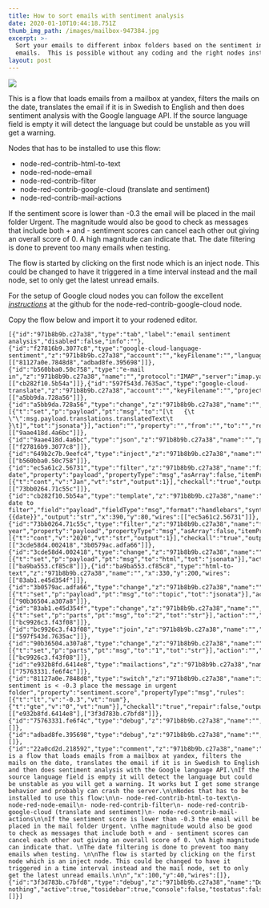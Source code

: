 ```yaml
---
title: How to sort emails with sentiment analysis
date: 2020-01-10T10:44:18.751Z
thumb_img_path: /images/mailbox-947384.jpg
excerpt: >-
  Sort your emails to different inbox folders based on the sentiment in the
  emails.  This is possible without any coding and the right nodes installed.
layout: post
---
```

<meta name="description" content="This is a demonstration flow for use on Rodened.com that loads emails from a mailbox at Yandex, filters the mails on the date, translates the email if it is in Swedish to English and then does sentiment analysis with the Google language API. If the source language field is empty it will detect the language but could be unstable as you will get a warning."><meta name="description" content="This is a demonstration flow for use on Rodened.com that loads emails from a mailbox at Yandex, filters the mails on the date, translates the email if it is in Swedish to English and then does sentiment analysis with the Google language API. If the source language field is empty it will detect the language but could be unstable as you will get a warning.">

![](/images/email_sentiment.png)

This is a flow that loads emails from a mailbox at yandex, filters the mails on the date, translates the email if it is in Swedish to English and then does sentiment analysis with the Google language API. If the source language field is empty it will detect the language but could be unstable as you will get a warning. 

Nodes that has to be installed to use this flow:

* node-red-contrib-html-to-text
* node-red-node-email
* node-red-contrib-filter
* node-red-contrib-google-cloud (translate and sentiment)
* node-red-contrib-mail-actions

If the sentiment score is lower than -0.3 the email will be placed in the mail folder Urgent. The magnitude would also be good to check as messages that include both + and - sentiment scores can cancel each other out giving an overall score of 0. A high magnitude can indicate that. The date filtering is done to prevent too many emails when testing.

The flow is started by clicking on the first node which is an inject node. This could be changed to have it triggered in a time interval instead and the mail node, set to only get the latest unread emails.

For the setup of Google cloud nodes you can follow the excellent *[instructions](https://github.com/GoogleCloudPlatform/node-red-contrib-google-cloud)* at the github for the node-red-contrib-google-cloud node.

Copy the flow below and import it to your rodened editor. 

```
[{"id":"971b8b9b.c27a38","type":"tab","label":"email sentiment analysis","disabled":false,"info":""},{"id":"f27816b9.3077c8","type":"google-cloud-language-sentiment","z":"971b8b9b.c27a38","account":"","keyFilename":"","languageCode":"en","name":"","x":580,"y":280,"wires":[["81127a0e.7848d8","adbad8fe.395698"]]},{"id":"b560bba0.50c758","type":"e-mail in","z":"971b8b9b.c27a38","name":"","protocol":"IMAP","server":"imap.yandex.com","useSSL":true,"port":"993","box":"Inbox","disposition":"None","criteria":"ALL","repeat":"300","fetch":"trigger","inputs":1,"x":230,"y":80,"wires":[["cb282f10.5b54a"]]},{"id":"597f543d.7635ac","type":"google-cloud-translate","z":"971b8b9b.c27a38","account":"","keyFilename":"","projectId":"","sourceLanguageCode":"sv","targetLanguageCode":"en","name":"","x":140,"y":280,"wires":[["a5bb9da.728a56"]]},{"id":"a5bb9da.728a56","type":"change","z":"971b8b9b.c27a38","name":"","rules":[{"t":"set","p":"payload","pt":"msg","to":"[\t   {\t       \"\":msg.payload.translations.translatedText\t   }\t]","tot":"jsonata"}],"action":"","property":"","from":"","to":"","reg":false,"x":300,"y":280,"wires":[["9aae418d.4a6bc"]]},{"id":"9aae418d.4a6bc","type":"json","z":"971b8b9b.c27a38","name":"","property":"payload","action":"","pretty":false,"x":450,"y":280,"wires":[["f27816b9.3077c8"]]},{"id":"649b2c7b.9eefc4","type":"inject","z":"971b8b9b.c27a38","name":"","topic":"","payload":"","payloadType":"date","repeat":"","crontab":"","once":false,"onceDelay":0.1,"x":100,"y":80,"wires":[["b560bba0.50c758"]]},{"id":"ec5a61c2.56731","type":"filter","z":"971b8b9b.c27a38","name":"filter date","property":"payload","propertyType":"msg","asArray":false,"itemProperty":"","itemPropertyType":"item","rules":[{"t":"cont","v":"Jan","vt":"str","output":1}],"checkall":"true","outputs":1,"x":560,"y":80,"wires":[["73bb0264.71c55c"]]},{"id":"cb282f10.5b54a","type":"template","z":"971b8b9b.c27a38","name":"pass date to filter","field":"payload","fieldType":"msg","format":"handlebars","syntax":"mustache","template":"{{date}}","output":"str","x":390,"y":80,"wires":[["ec5a61c2.56731"]]},{"id":"73bb0264.71c55c","type":"filter","z":"971b8b9b.c27a38","name":"filter year","property":"payload","propertyType":"msg","asArray":false,"itemProperty":"","itemPropertyType":"item","rules":[{"t":"cont","v":"2020","vt":"str","output":1}],"checkall":"true","outputs":1,"x":700,"y":80,"wires":[["3cde58d4.002418","3b0579ac.adfa66"]]},{"id":"3cde58d4.002418","type":"change","z":"971b8b9b.c27a38","name":"","rules":[{"t":"set","p":"payload","pt":"msg","to":"html","tot":"jsonata"}],"action":"","property":"","from":"","to":"","reg":false,"x":160,"y":200,"wires":[["ba9ba553.cf85c8"]]},{"id":"ba9ba553.cf85c8","type":"html-to-text","z":"971b8b9b.c27a38","name":"","x":330,"y":200,"wires":[["83ab1.e45d354f"]]},{"id":"3b0579ac.adfa66","type":"change","z":"971b8b9b.c27a38","name":"","rules":[{"t":"set","p":"payload","pt":"msg","to":"topic","tot":"jsonata"}],"action":"","property":"","from":"","to":"","reg":false,"x":160,"y":140,"wires":[["90b36504.a307a8"]]},{"id":"83ab1.e45d354f","type":"change","z":"971b8b9b.c27a38","name":"","rules":[{"t":"set","p":"parts","pt":"msg","to":"2","tot":"str"}],"action":"","property":"","from":"","to":"","reg":false,"x":500,"y":200,"wires":[["bc9926c3.f43f08"]]},{"id":"bc9926c3.f43f08","type":"join","z":"971b8b9b.c27a38","name":"","mode":"custom","build":"string","property":"payload","propertyType":"msg","key":"topic","joiner":"\\n","joinerType":"str","accumulate":false,"timeout":"","count":"2","reduceRight":false,"reduceExp":"","reduceInit":"","reduceInitType":"","reduceFixup":"","x":690,"y":200,"wires":[["597f543d.7635ac"]]},{"id":"90b36504.a307a8","type":"change","z":"971b8b9b.c27a38","name":"","rules":[{"t":"set","p":"parts","pt":"msg","to":"1","tot":"str"}],"action":"","property":"","from":"","to":"","reg":false,"x":500,"y":140,"wires":[["bc9926c3.f43f08"]]},{"id":"e932b8fd.6414e8","type":"mailactions","z":"971b8b9b.c27a38","name":"urgent","protocol":"IMAP","server":"imap.yandex.com","useSSL":true,"port":"993","box":"INBOX","outbox":"urgent","tag":"","x":610,"y":360,"wires":[["75763331.fe6f4c"]]},{"id":"81127a0e.7848d8","type":"switch","z":"971b8b9b.c27a38","name":"if sentiment is < -0.3 place the message in urgent folder","property":"sentiment.score","propertyType":"msg","rules":[{"t":"lt","v":"-0.3","vt":"num"},{"t":"gte","v":"0","vt":"num"}],"checkall":"true","repair":false,"outputs":2,"x":290,"y":360,"wires":[["e932b8fd.6414e8"],["3f3d783b.c7bfd8"]]},{"id":"75763331.fe6f4c","type":"debug","z":"971b8b9b.c27a38","name":"","active":true,"tosidebar":true,"console":false,"tostatus":false,"complete":"false","x":770,"y":360,"wires":[]},{"id":"adbad8fe.395698","type":"debug","z":"971b8b9b.c27a38","name":"","active":true,"tosidebar":true,"console":false,"tostatus":false,"complete":"sentiment.score","targetType":"msg","x":780,"y":280,"wires":[]},{"id":"22a0cd2d.218592","type":"comment","z":"971b8b9b.c27a38","name":"","info":"This is a flow that loads emails from a mailbox at yandex, filters the mails on the date, translates the email if it is in Swedish to English and then does sentiment analysis with the Google language API.\nIf the source language field is empty it will detect the language but could be unstable as you will get a warning. It works but I get some strange behavior and probably can crash the server.\n\nNodes that has to be installed to use this flow:\n\n- node-red-contrib-html-to-text\n- node-red-node-email\n- node-red-contrib-filter\n- node-red-contrib-google-cloud (translate and sentiment)\n- node-red-contrib-mail-actions\n\nIf the sentiment score is lower than -0.3 the email will be placed in the mail folder Urgent. \nThe magnitude would also be good to check as messages that include both + and - sentiment scores can cancel each other out giving an overall score of 0. \nA high magnitude can indicate that. \nThe date filtering is done to prevent too many emails when testing. \n\nThe flow is started by clicking on the first node which is an inject node. This could be changed to have it triggered in a time interval instead and the mail node, set to only get the latest unread emails.\n\n","x":100,"y":40,"wires":[]},{"id":"3f3d783b.c7bfd8","type":"debug","z":"971b8b9b.c27a38","name":"Do nothing","active":true,"tosidebar":true,"console":false,"tostatus":false,"complete":"payload","targetType":"msg","x":630,"y":400,"wires":[]}]
```
